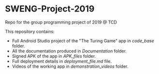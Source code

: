 # SWENG-Project-2019
Repo for the group programming project of 2019 @ TCD  

This repository contains:
  - Full Android Studio project of the "The Turing Game" app in *code_base* folder.
  - All the documentation produced in *Documentation* folder.
  - Signed APK of the app in *APK_files* folder.
  - Full deployment details in *deployment_file.md* file.
  - Videos of the working app in *demonstration_videos* folder.
  
